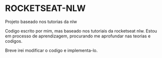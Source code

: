 # ROCKETSEAT-NLW
Projeto baseado nos tutorias da nlw

Codigo escrito por mim, mas baseado nos tutoriais da rocketseat nlw. Estou em processo de aprendizagem, procurando me aprofundar nas teorias e codigos.

Breve irei modificar o codigo e implementa-lo.
